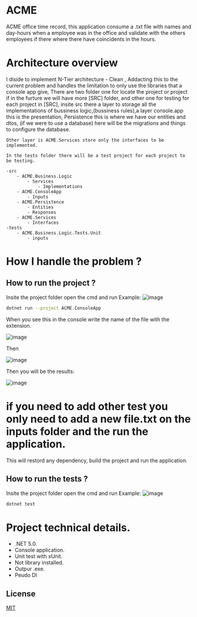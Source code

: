 # ACME
ACME office time record, this application consume a .txt file with names and day-hours when a employee was in the office and validate with the others employees if there where there have coincidents in the hours.

# Architecture overview
I diside to implement N-Tier architecture - Clean , Addacting this to the current problem and handles the limitation to only use the libraries that a console app give, 
    There are two folder one for locate the project or project if in the furture we will have more [SRC] folder,
    and other one for testing for each project in [SRC], insite src there a layer to storage all the implementations of bussiness logic,(bussiness rules),a layer console.app this is the presentation, Persistence this is where we have our entities and dtos, (if we were to use a database) here will be the migrations and things to configure the database.
    
    Other layer is ACME.Services store only the interfaces to be implemented.
    
    In the tests folder there will be a test project for each project to be testing.
    
    -src
        - ACME.Business.Logic
            - Services
                - Implementations
        - ACME.ConsoleApp
            - Inputs
        - ACME.Persistence
            - Entities
            - Responses
        - ACME.Services
            - Interfaces
    -tests
        - ACME.Business.Logic.Tests.Unit
            - inputs

    
# How I handle the problem ? 




## How to run the project ?
Insite the project folder open the cmd and run 
Example: ![image](https://user-images.githubusercontent.com/9616466/148324232-91e12d4d-90c7-4433-901e-3b1d172d2894.png)
```bash
dotnet run --project ACME.ConsoleApp
```

When you see this in the console write the name of the file with the extension. 


![image](https://user-images.githubusercontent.com/9616466/148326153-5b018174-3be8-4b38-b46a-f39c8182f793.png)


Then 


![image](https://user-images.githubusercontent.com/9616466/148326929-cf09e0e3-42ee-4c83-aa33-0f4f647d03f7.png)


Then you will be the results: 


![image](https://user-images.githubusercontent.com/9616466/148326974-c86f7ebe-84db-4374-a713-9abade952027.png)


# if you need to add other test you only need to add a new file.txt on the inputs folder and the run the application. 


This will restord any dependency, build the project and run the application.

## How to run the tests ?
Insite the project folder open the cmd and run 
Example: ![image](https://user-images.githubusercontent.com/9616466/148324232-91e12d4d-90c7-4433-901e-3b1d172d2894.png)
```bash
dotnet test
```


# Project technical details.
- .NET 5.0.
- Console application.
- Unit test with xUnit.
- Not library installed.
- Outpur .exe.
- Peudo DI

## License
[MIT](https://choosealicense.com/licenses/mit/)
